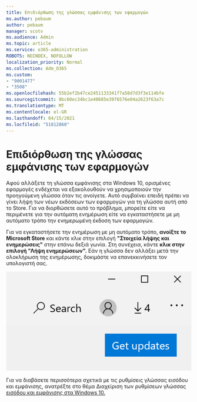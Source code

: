 ```yaml
---
title: Επιδιόρθωση της γλώσσας εμφάνισης των εφαρμογών
ms.author: pebaum
author: pebaum
manager: scotv
ms.audience: Admin
ms.topic: article
ms.service: o365-administration
ROBOTS: NOINDEX, NOFOLLOW
localization_priority: Normal
ms.collection: Adm_O365
ms.custom:
- "9001477"
- "3508"
ms.openlocfilehash: 55b2ef2b47ce2451133341f7a58d7d3f3e114bfe
ms.sourcegitcommit: 8bc60ec34bc1e40685e3976576e04a2623f63a7c
ms.translationtype: MT
ms.contentlocale: el-GR
ms.lasthandoff: 04/15/2021
ms.locfileid: "51812860"
---
```

# <a name="fix-the-display-language-of-apps"></a>Επιδιόρθωση της γλώσσας εμφάνισης των εφαρμογών

Αφού αλλάξετε τη γλώσσα εμφάνισης στα Windows 10, ορισμένες εφαρμογές ενδέχεται να εξακολουθούν να χρησιμοποιούν την προηγούμενη γλώσσα όταν τις ανοίγετε. Αυτό συμβαίνει επειδή πρέπει να γίνει λήψη των νέων εκδόσεων των εφαρμογών για τη γλώσσα αυτή από το Store. Για να διορθώσετε αυτό το πρόβλημα, μπορείτε είτε να περιμένετε για την αυτόματη ενημέρωση είτε να εγκαταστήσετε με μη αυτόματο τρόπο την ενημερωμένη έκδοση των εφαρμογών.

Για να εγκαταστήσετε την ενημέρωση με μη αυτόματο τρόπο, **ανοίξτε το Microsoft Store** και κάντε κλικ στην επιλογή **"Στοιχεία λήψης και ενημερώσεις"** στην επάνω δεξιά γωνία. Στη συνέχεια, κάντε **κλικ στην επιλογή "Λήψη ενημερώσεων".** Εάν η γλώσσα δεν αλλάξει μετά την ολοκλήρωση της ενημέρωσης, δοκιμάστε να επανεκκινήσετε τον υπολογιστή σας.

![Λήψη ενημερώσεων.](media/get-updates.png)

Για να διαβάσετε περισσότερα σχετικά με τις ρυθμίσεις γλώσσας εισόδου και εμφάνισης, ανατρέξτε στο θέμα Διαχείριση των ρυθμίσεων γλώσσας [εισόδου και εμφάνισης στα Windows 10.](https://support.microsoft.com/help/4027670/windows-10-add-and-switch-input-and-display-language-preferences)
